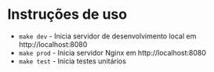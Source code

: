 # Instruções de uso

- `make dev` - Inicia servidor de desenvolvimento local em http://localhost:8080
- `make prod` - Inicia servidor Nginx em http://localhost:8080
- `make test` - Inicia testes unitários